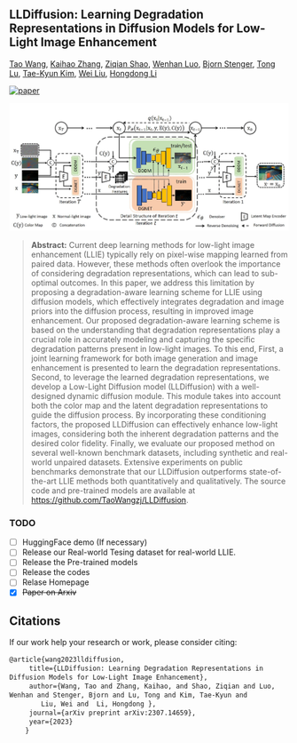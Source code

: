
## LLDiffusion: Learning Degradation Representations in Diffusion Models for Low-Light Image Enhancement


[Tao Wang](https://scholar.google.com/citations?user=TsDufoMAAAAJ&hl=en), [Kaihao Zhang](https://scholar.google.com/citations?user=eqwDXdMAAAAJ&hl=en), [Ziqian Shao](), [Wenhan Luo](https://scholar.google.com/citations?user=g20Q12MAAAAJ&hl=en), [Bjorn Stenger](https://scholar.google.com/citations?user=plhjgHUAAAAJ&hl=en), [Tong Lu](https://cs.nju.edu.cn/lutong/index.htm), [Tae-Kyun Kim](https://scholar.google.com.hk/citations?user=j2WcLecAAAAJ&hl=zh-CN), [Wei Liu](https://scholar.google.com.hk/citations?user=AjxoEpIAAAAJ&hl=zh-CN), [Hongdong Li](https://scholar.google.com.hk/citations?user=Mq89JAcAAAAJ&hl=zh-CN)

[![paper](https://img.shields.io/badge/arXiv-Paper-<COLOR>.svg)](https://arxiv.org/pdf/2307.14659.pdf)


<img src="assets/network.jpg" width="800px"/>

>**Abstract:**
>Current deep learning methods for low-light image enhancement (LLIE) typically rely on pixel-wise mapping learned from paired data. However, these methods often overlook the importance of considering degradation representations, which can lead to sub-optimal outcomes. In this paper, we address this limitation by proposing a degradation-aware learning scheme for LLIE using diffusion models, which effectively integrates degradation and image priors into the diffusion process, resulting in improved image enhancement. Our proposed degradation-aware learning scheme is based on the understanding that degradation representations play a crucial role in accurately modeling and capturing the specific degradation patterns present in low-light images. To this end, First, a joint learning framework for both image generation and image enhancement is presented to learn the degradation representations. Second, to leverage the learned degradation representations, we develop a Low-Light Diffusion model (LLDiffusion) with a well-designed dynamic diffusion module. This module takes into account both the color map and the latent degradation representations to guide the diffusion process. By incorporating these conditioning factors, the proposed LLDiffusion can effectively enhance low-light images, considering both the inherent degradation patterns and the desired color fidelity. Finally, we evaluate our proposed method on several well-known benchmark datasets, including synthetic and real-world unpaired datasets. Extensive experiments on public benchmarks demonstrate that our LLDiffusion outperforms state-of-the-art LLIE methods both quantitatively and qualitatively. The source code and pre-trained models are available at https://github.com/TaoWangzj/LLDiffusion.

### TODO
- [ ] HuggingFace demo (If necessary)
- [ ] Release our Real-world Tesing dataset for real-world LLIE.  
- [ ] Release the Pre-trained models
- [ ] Release the codes
- [ ] Relase Homepage
- [x] ~~Paper on Arxiv~~ 

## Citations
If our work help your research or work, please consider citing:

```
@article{wang2023lldiffusion,
     title={LLDiffusion: Learning Degradation Representations in Diffusion Models for Low-Light Image Enhancement},
     author={Wang, Tao and Zhang, Kaihao, and Shao, Ziqian and Luo, Wenhan and Stenger, Bjorn and Lu, Tong and Kim, Tae-Kyun and 
        Liu, Wei and  Li, Hongdong },
     journal={arXiv preprint arXiv:2307.14659},
     year={2023}
    }
```







